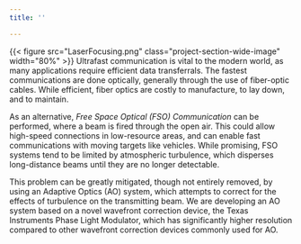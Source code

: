 ```yaml
---
title: ''

---
```

{{< figure src="LaserFocusing.png" class="project-section-wide-image" width="80%" >}}
Ultrafast communication is vital to the modern world, as many applications require efficient data transferrals. The fastest communications are done optically, generally through the use of fiber-optic cables. While efficient, fiber optics are costly to manufacture, to lay down, and to maintain. 

As an alternative, *Free Space Optical (FSO) Communication* can be performed, where a beam is fired through the open air. This could allow high-speed connections in low-resource areas, and can enable fast communications with moving targets like vehicles. While promising, FSO systems tend to be limited by atmospheric turbulence, which disperses long-distance beams until they are no longer detectable.

This problem can be greatly mitigated, though not entirely removed, by using an Adaptive Optics (AO) system, which attempts to correct for the effects of turbulence on the transmitting beam. We are developing an AO system based on a novel wavefront correction device, the Texas Instruments Phase Light Modulator, which has significantly higher resolution compared to other wavefront correction devices commonly used for AO.